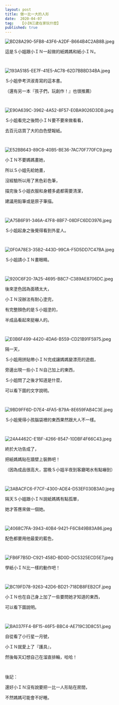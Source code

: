 ```yaml
---
layout: post
title: 做一比一大的人形
date:  2020-04-07
tag:   【小IN三歲在家玩什麼】
published: true 
---
```

<p><img alt="BD28A290-5FB8-43F6-A2DF-B664B4C2AB8B.jpeg" src="https://pic.pimg.tw/smlife543/1586180060-3629287776_n.jpg" title="BD28A290-5FB8-43F6-A2DF-B664B4C2AB8B.jpeg"></p>

<p>這是Ｓ小姐跟小ＩＮ一起做的紙媽媽和紙小ＩＮ。</p>

<p>&nbsp;</p>

<p><img alt="193A5185-EE7F-41E5-AC78-62D7BBBD34BA.jpeg" src="https://pic.pimg.tw/smlife543/1586180080-1395149574_n.jpg" title="193A5185-EE7F-41E5-AC78-62D7BBBD34BA.jpeg"></p>

<p>Ｓ小姐參考洪淑青寫的這本書。</p>

<p>（還有另一本『孩子們，玩創作！』也很推薦）</p>

<p>&nbsp;</p>

<p><img alt="E90A639C-3962-4A52-8F57-E0BA9026D3DB.jpeg" src="https://pic.pimg.tw/smlife543/1586180079-2826327029_n.jpg" title="E90A639C-3962-4A52-8F57-E0BA9026D3DB.jpeg"></p>

<p>Ｓ小姐看完之後問小ＩＮ要不要來做看看，</p>

<p>去百元店買了大的白色壁報紙。</p>

<p>&nbsp;</p>

<p><img alt="E52BB643-89C8-40B5-BE36-7AC70F770FC9.jpeg" src="https://pic.pimg.tw/smlife543/1586180033-54199172_n.jpg" title="E52BB643-89C8-40B5-BE36-7AC70F770FC9.jpeg"></p>

<p>小ＩＮ不要媽媽畫她，</p>

<p>所以Ｓ小姐先給她畫，</p>

<p>沒經驗所以用了黑色彩色筆，</p>

<p>描完後Ｓ小姐衣服和身體多處都需要清潔，</p>

<p>建議用鉛筆或是原子筆描。</p>

<p>&nbsp;</p>

<p><img alt="A75B6F91-346A-47F8-8BF7-08DFC6DD3976.jpeg" src="https://pic.pimg.tw/smlife543/1586180033-1574699925_n.jpg" title="A75B6F91-346A-47F8-8BF7-08DFC6DD3976.jpeg"></p>

<p>Ｓ小姐起身之後覺得看到外星人。</p>

<p>&nbsp;</p>

<p><img alt="0F0A78E3-35B2-443D-99CA-F5D5DD7C47BA.jpeg" src="https://pic.pimg.tw/smlife543/1586180037-2969770841_n.jpg" title="0F0A78E3-35B2-443D-99CA-F5D5DD7C47BA.jpeg"></p>

<p>Ｓ小姐請小ＩＮ畫眼睛。</p>

<p>&nbsp;</p>

<p><img alt="920C6F20-7A25-4695-B8C7-C389AE8706DC.jpeg" src="https://pic.pimg.tw/smlife543/1586180039-2117836648_n.jpg" title="920C6F20-7A25-4695-B8C7-C389AE8706DC.jpeg"></p>

<p>後來塗色因為面積太大，</p>

<p>小ＩＮ沒辦法有耐心塗完，</p>

<p>有完整顏色的是Ｓ小姐塗的，</p>

<p>半成品看起來挺嚇人的。</p>

<p>&nbsp;</p>

<p><img alt="E0B6F499-4420-4DA6-B559-CD21B91F5975.jpeg" src="https://pic.pimg.tw/smlife543/1586180043-2667936766_n.jpg" title="E0B6F499-4420-4DA6-B559-CD21B91F5975.jpeg"></p>

<p>隔一天，</p>

<p>Ｓ小姐用拼貼帶小ＩＮ完成讓媽媽變漂亮的遊戲，</p>

<p>旁邊出現一些小ＩＮ自己加上的東西，</p>

<p>Ｓ小姐問了之後才知道是什麼，</p>

<p>可以看下圖的文字說明。</p>

<p>&nbsp;</p>

<p><img alt="9BD9FF6D-D7E4-4FA5-B79A-8E659FAB4C3E.jpeg" src="https://pic.pimg.tw/smlife543/1586180041-739077255_n.jpg" title="9BD9FF6D-D7E4-4FA5-B79A-8E659FAB4C3E.jpeg"></p>

<p>Ｓ小姐覺得小孩腦袋裡的東西果然跟大人不一樣。</p>

<p>&nbsp;</p>

<p><img alt="24A4462C-E1BF-4266-8547-10DBF4F66C43.jpeg" src="https://pic.pimg.tw/smlife543/1586180047-3825384898_n.jpg" title="24A4462C-E1BF-4266-8547-10DBF4F66C43.jpeg"></p>

<p>終於大功告成了，</p>

<p>把紙媽媽貼在牆壁上裝飾吧！</p>

<p>（因為成品很高大，當晚Ｓ小姐半夜到客廳喝水有點嚇到）</p>

<p>&nbsp;</p>

<p><img alt="3ABACFC6-F7CF-4300-ADE4-D53EF030B3A0.jpeg" src="https://pic.pimg.tw/smlife543/1586180045-3348107723_n.jpg" title="3ABACFC6-F7CF-4300-ADE4-D53EF030B3A0.jpeg"></p>

<p>隔天Ｓ小姐跟小ＩＮ說紙媽媽有點孤單，</p>

<p>她才答應來做一個她。</p>

<p>&nbsp;</p>

<p><img alt="4068C7FA-3943-40B4-9421-F6C849B83A86.jpeg" src="https://pic.pimg.tw/smlife543/1586180051-1118297949_n.jpg" title="4068C7FA-3943-40B4-9421-F6C849B83A86.jpeg"></p>

<p>配色都要用他最愛的藍色，</p>

<p>&nbsp;</p>

<p><img alt="FB6F7B5D-C921-458D-BD0D-DC5325ECD5E7.jpeg" src="https://pic.pimg.tw/smlife543/1586180052-3169953235_n.jpg" title="FB6F7B5D-C921-458D-BD0D-DC5325ECD5E7.jpeg"></p>

<p>學紙小ＩＮ比一樣的動作吧！</p>

<p>&nbsp;</p>

<p><img alt="BC19FD78-9263-42D6-BD21-718DB8FEB2CF.jpeg" src="https://pic.pimg.tw/smlife543/1586180054-3079006472_n.jpg" title="BC19FD78-9263-42D6-BD21-718DB8FEB2CF.jpeg"></p>

<p>小ＩＮ也在自己身上加了一些要問她才知道的東西，</p>

<p>可以看下圖說明。</p>

<p>&nbsp;</p>

<p><img alt="BA037FF4-BF15-46F5-BBC4-AE719C3D8C51.jpeg" src="https://pic.pimg.tw/smlife543/1586180055-1035972156_n.jpg" title="BA037FF4-BF15-46F5-BBC4-AE719C3D8C51.jpeg"></p>

<p>自從看了小行星一月號，</p>

<p>小ＩＮ就愛上了『護具』，</p>

<p>然後每天幻想自己在溜直排輪，哈哈！</p>

<p>&nbsp;</p>

<p>後記：</p>

<p>還好小ＩＮ沒有說要把一比一人形貼在房間，</p>

<p>不然媽媽可能會不好睡。</p>

